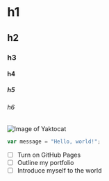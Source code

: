 # h1
## h2
### h3
#### h4
##### h5
###### h6

![Image of Yaktocat](https://octodex.github.com/images/yaktocat.png)

``` javascript
var message = "Hello, world!";
```

- [ ] Turn on GitHub Pages
- [ ] Outline my portfolio
- [ ] Introduce myself to the world
